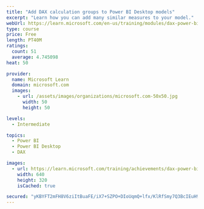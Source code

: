 ```yaml
---
title: "Add DAX calculation groups to Power BI Desktop models"
excerpt: "Learn how you can add many similar measures to your model."
webUrl: https://learn.microsoft.com/en-us/training/modules/dax-power-bi-calculation-groups/
type: course
price: Free
length: PT40M
ratings:
  count: 51
  average: 4.745098
heat: 50

provider:
  name: Microsoft Learn
  domain: microsoft.com
  images:
    - url: /assets/images/organizations/microsoft.com-50x50.jpg
      width: 50
      height: 50

levels:
  - Intermediate

topics:
  - Power BI
  - Power BI Desktop
  - DAX

images:
  - url: https://learn.microsoft.com/training/achievements/dax-power-bi-calculation-groups-social.png
    width: 640
    height: 320
    isCached: true

secured: "yKBYFT2mFH8V6ziItBuaFE/iX7+SZPO+DIoUqmQ+lfx/KlRfSmy7Q3BcIEuH9ZXHuMXbppTe89F0YduX3LZsk0BDRVgIoWKcveUc3hywYDB++3+tmXburkeNiMHONUuCxZgdwQAaOzjt8oQEEhlC0NTNsyi+pJmpMPFMXgl7qQxdHCPtt6frrVraJtrHGPOkph3X5lYCfndTWU0A8vVcs5adFmtUgh4r6Xn6829+OF1NZkkRD92yY5jpi6ueIH+oraTZ/awgM4bz/n92kQAcR1p+YI39G+aJVd64wfffJNLWMdPc1h9eZqSA4ksrHjdDH1ghO/Cnrmr/k9Lxl2+kdGzgUPACm5P4U2C8s74D88B8QOE3wW9TQXpxmjt2TZG29u00NbdddBOoBEh6WMJkzciPLcMrsMj7UOL1cjr542k=;c6oD8YrVBBf5qUa1iDXw1A=="
---
```


